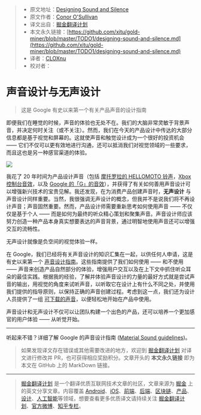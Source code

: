 > * 原文地址：[Designing Sound and Silence](https://medium.com/google-design/designing-sound-and-silence-1b9674301ec1)
> * 原文作者：[Conor O'Sullivan](https://medium.com/@conoros)
> * 译文出自：[掘金翻译计划](https://github.com/xitu/gold-miner)
> * 本文永久链接：[https://github.com/xitu/gold-miner/blob/master/TODO1/designing-sound-and-silence.md](https://github.com/xitu/gold-miner/blob/master/TODO1/designing-sound-and-silence.md)
> * 译者：[CLOXnu](https://github.com/CLOXnu/)
> * 校对者：

# 声音设计与无声设计

> 这是 Google 有史以来第一个有关产品声音的设计指南

即便我们在睡觉的时候，声音的体验也无处不在。我们的大脑非常灵敏于背景声音，并决定何时关注（或不关注）。然而，我们在今天的产品设计中传达的大部分信息都是基于视觉和屏幕的。这就使声音和触觉设计成为一个很好的投资机会 —— 它们不仅可以更有效地进行沟通，还可以抵消我们对视觉领域的一些要求，而且这也是另一种感官渠道的体验。

![](https://cdn-images-1.medium.com/max/6002/1*nQ84iSly5nrDkiNjPgHyUQ.png)

我花了 20 年时间为产品设计声音（包括 [摩托罗拉的 HELLOMOTO 铃声](https://soundcloud.com/musicandsound/moto-ringtone)，[Xbox 控制台音效](https://soundcloud.com/musicandsound/sets/xbox-sounds)，以及  [Google 的「G」的音效](https://design.google/library/sound-and-vision/)），并获得了有关如何善用声音设计可以增强新兴技术的宝贵见解。我还发现，在为消费产品创建声音时，**无声设计** 与声音设计同样重要。当然，我很强调无声设计的概念，但我并不是说我们将不再设计声音；声音固然重要。然而，产品设计师需要重新思考如何使用声音 —— 不仅仅是基于个人 —— 而是如何为最终的听众精心策划和聚集声音。声音设计师应该努力创造一种产品本身真实想要表达的声音背景，通过明智地使用声音还可以增强交互的流畅性。

无声设计就像是负空间的视觉体验一样。

在 Google，我们已经将有关声音设计的知识汇集在一起，以供任何人申请，这是有史以来第一个 [声音设计指南](https://material.io/design/sound/about-sound.html)。这些指南提供了我们如何使用 —— 和不使用 —— 声音来创造产品自然部分的体验，增强用户交互以及在上下文中抓住听众耳朵的最佳实践。根据我的经验，了解并体验声音设计的力量的最好方式就是尝试声音的输出，用视觉的角度来试听声音，以听取它在设计上有什么不同之处，并使用我们提供的指导原则，以保持正确的声音创建过程。考虑到这一点，我们还为设计人员提供了一组 [可下载的声音](http://material.io/design/sound/sound-resources.html)，以便轻松地开始在产品中使用。

声音设计和无声设计不仅可以让团队构建一个出色的产品，还可以培养一个更加感官的用户体验 —— 从听觉开始。

***

听起来不错？详细了解 Google 的声音设计指南 ([Material Sound guidelines](https://material.io/design/sound/about-sound.html))。

> 如果发现译文存在错误或其他需要改进的地方，欢迎到 [掘金翻译计划](https://github.com/xitu/gold-miner) 对译文进行修改并 PR，也可获得相应奖励积分。文章开头的 **本文永久链接** 即为本文在 GitHub 上的 MarkDown 链接。

---

> [掘金翻译计划](https://github.com/xitu/gold-miner) 是一个翻译优质互联网技术文章的社区，文章来源为 [掘金](https://juejin.im) 上的英文分享文章。内容覆盖 [Android](https://github.com/xitu/gold-miner#android)、[iOS](https://github.com/xitu/gold-miner#ios)、[前端](https://github.com/xitu/gold-miner#前端)、[后端](https://github.com/xitu/gold-miner#后端)、[区块链](https://github.com/xitu/gold-miner#区块链)、[产品](https://github.com/xitu/gold-miner#产品)、[设计](https://github.com/xitu/gold-miner#设计)、[人工智能](https://github.com/xitu/gold-miner#人工智能)等领域，想要查看更多优质译文请持续关注 [掘金翻译计划](https://github.com/xitu/gold-miner)、[官方微博](http://weibo.com/juejinfanyi)、[知乎专栏](https://zhuanlan.zhihu.com/juejinfanyi)。
